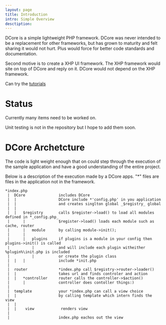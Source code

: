 ```yaml
---
layout: page
title: Introduction
intro: Simple Overview
desctiption: 
---
```


DCore is a simple lightweight PHP framework. DCore was never intended to be a 
replacement for other frameworks, but has grown to maturity and felt sharing it 
would not hurt. Plus would force for better code standards and documentation.

Second motive is to create a XHP UI framework. The XHP framework would site on top
of DCore and reply on it. DCore would not depend on the XHP framework.

Can try the [tutorials](docs/tutorials.html)


Status
=======

Currently many items need to be worked on. 

Unit testing is not in the repository but I hope to add them soon.




DCore Archetcture
================
The code is light weight enough that on could step through the execution of the sample 
application and have a good understanding of the entire project.

Below is a description of the execution made by a DCore apps. "*" files are files in the
application not in the framework.

```
*index.php
 |  DCore               includes DCore 
 |  |                   DCore include *'config.php' in you application
 |  |                   and creates singlton global _$registry_ global
 |  |
 |  |   $registry       calls $register->load() to load all modules defined in *_config.php_
 |      |               $register->load() loads each module such as cache, router 
 |      |   module      by calling module->init();
 |      |   
 |      |   plugins     if plugins is a module in your config then plugins->init() is called
 |          |           and will include each plugin witheither %plugin%\init.php is included 
 |          |           or create the plugin class
 |  |   |               include *init.php
 |
 |  router              *index.php call $registry->router->loader() 
 |  |                   takes url and finds controler and action
 |  |   *controller     router calls the controller->$action()
 |      |               controller does contoller things:)
 |
 |  template            your *index.php can call a view choice 
 |  |                   by calling template which intern finds the view
 |  |
 |  |    view            renders view              
 |
 |                      index.php eachos out the view
```